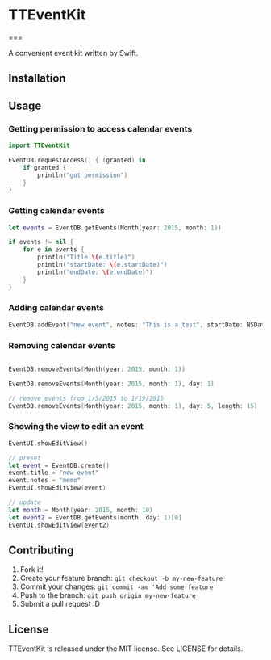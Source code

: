 # TTEventKit
===

A convenient event kit written by Swift.

## Installation


## Usage

### Getting permission to access calendar events

```swift
import TTEventKit

EventDB.requestAccess() { (granted) in
    if granted {
        println("got permission")
    }
}
```

### Getting calendar events

```swift
let events = EventDB.getEvents(Month(year: 2015, month: 1))

if events != nil {
    for e in events {
        println("Title \(e.title)")
        println("startDate: \(e.startDate)")
        println("endDate: \(e.endDate)")
    }
}
```

### Adding calendar events

```swift
EventDB.addEvent("new event", notes: "This is a test", startDate: NSDate(), endDate: NSDate())
```

### Removing calendar events

```swift

EventDB.removeEvents(Month(year: 2015, month: 1))

EventDB.removeEvents(Month(year: 2015, month: 1), day: 1)

// remove events from 1/5/2015 to 1/19/2015
EventDB.removeEvents(Month(year: 2015, month: 1), day: 5, length: 15)
```

### Showing the view to edit an event

```swift
EventUI.showEditView()

// preset
let event = EventDB.create()
event.title = "new event"
event.notes = "memo"
EventUI.showEditView(event)

// update
let month = Month(year: 2015, month: 10)
let event2 = EventDB.getEvents(month, day: 1)[0]
EventUI.showEditView(event2)
```

## Contributing

1. Fork it!
2. Create your feature branch: `git checkout -b my-new-feature`
3. Commit your changes: `git commit -am 'Add some feature'`
4. Push to the branch: `git push origin my-new-feature`
5. Submit a pull request :D

## License

TTEventKit is released under the MIT license. See LICENSE for details.
